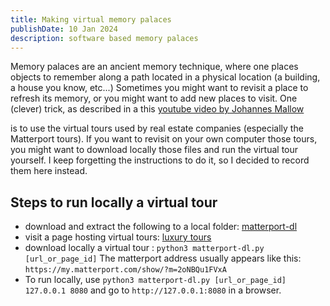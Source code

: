 ```yaml
---
title: Making virtual memory palaces
publishDate: 10 Jan 2024
description: software based memory palaces
---
```


Memory palaces are an ancient memory technique, where one places objects to remember along a path located in a physical location (a building, a house you know, etc...) Sometimes you might want to revisit a place to refresh its memory, or you might want to add new places to visit. One (clever) trick, as described in a this <a href="https://www.youtube.com/watch?v=FvTmqFgMSs8"> youtube video by Johannes Mallow </a>


is to use the virtual tours used by real estate companies (especially the Matterport tours). If you want to revisit on your own computer those tours, you might want to download locally those files and run the virtual tour yourself.
I keep forgetting the instructions to do it, so I decided to record them here instead.

## Steps to run locally a virtual tour
* download and extract the following to a local folder: <a href="https://github.com/rebane2001/matterport-dl"> matterport-dl </a>
* visit a page hosting virtual tours: <a href="https://www.luxuryrealestate.com/360-tours"> luxury tours </a>
* download locally a virtual tour : ```python3 matterport-dl.py [url_or_page_id]``` The matterport address usually appears like this: ```https://my.matterport.com/show/?m=2oNBQu1FVxA```
* To run locally, use ```python3 matterport-dl.py [url_or_page_id] 127.0.0.1 8080``` and go to  ```http://127.0.0.1:8080``` in a browser.




